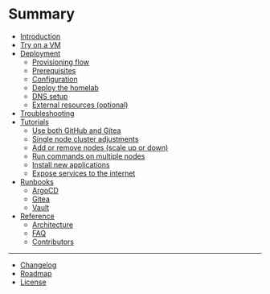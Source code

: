 # Summary

- [Introduction](introduction.md)
- [Try on a VM](try-on-a-vm.md)
- [Deployment](./deployment/README.md)
  - [Provisioning flow](./deployment/provisioning-flow.md)
  - [Prerequisites](./deployment/prerequisites.md)
  - [Configuration](./deployment/configuration.md)
  - [Deploy the homelab](./deployment/deployment.md)
  - [DNS setup](./deployment/dns.md)
  - [External resources (optional)](./deployment/external-resources.md)
- [Troubleshooting](./troubleshooting.md)
- [Tutorials]()
  - [Use both GitHub and Gitea](./tutorials/use-both-github-and-gitea.md)
  - [Single node cluster adjustments](./tutorials/single-node-cluster-adjustments.md)
  - [Add or remove nodes (scale up or down)](./tutorials/add-or-remove-nodes.md)
  - [Run commands on multiple nodes](./tutorials/run-commands-on-multiple-nodes.md)
  - [Install new applications]()
  - [Expose services to the internet](tutorials/expose-services-to-the-internet.md)
- [Runbooks]()
  - [ArgoCD]()
  - [Gitea]()
  - [Vault]()
- [Reference](./reference/README.md)
  - [Architecture](./reference/architecture.md)
  - [FAQ](./reference/faq.md)
  - [Contributors](./reference/contributors.md)

---

- [Changelog](./changelog.md)
- [Roadmap](./roadmap.md)
- [License](./license.md)
